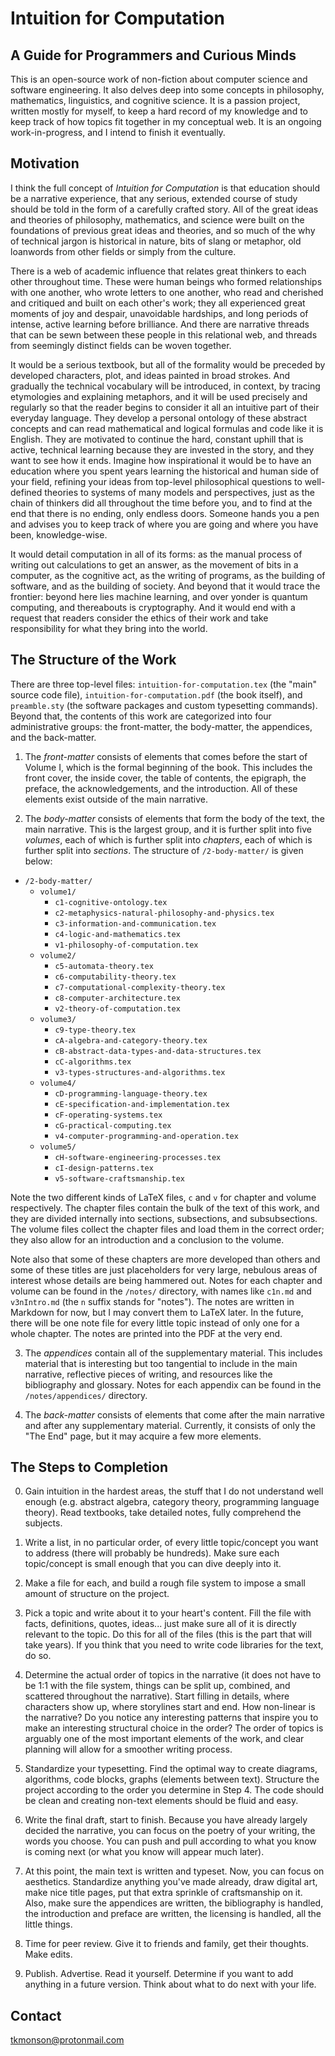 # Intuition for Computation
## A Guide for Programmers and Curious Minds

This is an open-source work of non-fiction about computer science and software engineering. It also delves deep into some concepts in philosophy, mathematics, linguistics, and cognitive science. It is a passion project, written mostly for myself, to keep a hard record of my knowledge and to keep track of how topics fit together in my conceptual web. It is an ongoing work-in-progress, and I intend to finish it eventually.

## Motivation

I think the full concept of *Intuition for Computation* is that education should be a narrative experience, that any serious, extended course of study should be told in the form of a carefully crafted story. All of the great ideas and theories of philosophy, mathematics, and science were built on the foundations of previous great ideas and theories, and so much of the why of technical jargon is historical in nature, bits of slang or metaphor, old loanwords from other fields or simply from the culture.

There is a web of academic influence that relates great thinkers to each other throughout time. These were human beings who formed relationships with one another, who wrote letters to one another, who read and cherished and critiqued and built on each other's work; they all experienced great moments of joy and despair, unavoidable hardships, and long periods of intense, active learning before brilliance. And there are narrative threads that can be sewn between these people in this relational web, and threads from seemingly distinct fields can be woven together.

It would be a serious textbook, but all of the formality would be preceded by developed characters, plot, and ideas painted in broad strokes. And gradually the technical vocabulary will be introduced, in context, by tracing etymologies and explaining metaphors, and it will be used precisely and regularly so that the reader begins to consider it all an intuitive part of their everyday language. They develop a personal ontology of these abstract concepts and can read mathematical and logical formulas and code like it is English. They are motivated to continue the hard, constant uphill that is active, technical learning because they are invested in the story, and they want to see how it ends. Imagine how inspirational it would be to have an education where you spent years learning the historical and human side of your field, refining your ideas from top-level philosophical questions to well-defined theories to systems of many models and perspectives, just as the chain of thinkers did all throughout the time before you, and to find at the end that there is no ending, only endless doors. Someone hands you a pen and advises you to keep track of where you are going and where you have been, knowledge-wise.

It would detail computation in all of its forms: as the manual process of writing out calculations to get an answer, as the movement of bits in a computer, as the cognitive act, as the writing of programs, as the building of software, and as the building of society. And beyond that it would trace the frontier: beyond here lies machine learning, and over yonder is quantum computing, and thereabouts is cryptography. And it would end with a request that readers consider the ethics of their work and take responsibility for what they bring into the world.

## The Structure of the Work

There are three top-level files: `intuition-for-computation.tex` (the "main" source code file), `intuition-for-computation.pdf` (the book itself), and `preamble.sty` (the software packages and custom typesetting commands). Beyond that, the contents of this work are categorized into four administrative groups: the front-matter, the body-matter, the appendices, and the back-matter.

1. The *front-matter* consists of elements that comes before the start of Volume I, which is the formal beginning of the book. This includes the front cover, the inside cover, the table of contents, the epigraph, the preface, the acknowledgements, and the introduction. All of these elements exist outside of the main narrative.

2. The *body-matter* consists of elements that form the body of the text, the main narrative. This is the largest group, and it is further split into five *volumes*, each of which is further split into *chapters*, each of which is further split into *sections*. The structure of `/2-body-matter/` is given below:

* `/2-body-matter/`
    * `volume1/`
        * `c1-cognitive-ontology.tex`
        * `c2-metaphysics-natural-philosophy-and-physics.tex`
        * `c3-information-and-communication.tex`
        * `c4-logic-and-mathematics.tex`
        * `v1-philosophy-of-computation.tex`
    * `volume2/`
        * `c5-automata-theory.tex`
        * `c6-computability-theory.tex`
        * `c7-computational-complexity-theory.tex`
        * `c8-computer-architecture.tex`
        * `v2-theory-of-computation.tex`
    * `volume3/`
        * `c9-type-theory.tex`
        * `cA-algebra-and-category-theory.tex`
        * `cB-abstract-data-types-and-data-structures.tex`
        * `cC-algorithms.tex`
        * `v3-types-structures-and-algorithms.tex`
    * `volume4/`
        * `cD-programming-language-theory.tex`
        * `cE-specification-and-implementation.tex`
        * `cF-operating-systems.tex`
        * `cG-practical-computing.tex`
        * `v4-computer-programming-and-operation.tex`
    * `volume5/`
        * `cH-software-engineering-processes.tex`
        * `cI-design-patterns.tex`
        * `v5-software-craftsmanship.tex`

Note the two different kinds of LaTeX files, `c` and `v` for chapter and volume respectively. The chapter files contain the bulk of the text of this work, and they are divided internally into sections, subsections, and subsubsections. The volume files collect the chapter files and load them in the correct order; they also allow for an introduction and a conclusion to the volume.

Note also that some of these chapters are more developed than others and some of these titles are just placeholders for very large, nebulous areas of interest whose details are being hammered out. Notes for each chapter and volume can be found in the `/notes/` directory, with names like `c1n.md` and `v3nIntro.md` (the `n` suffix stands for "notes"). The notes are written in Markdown for now, but I may convert them to LaTeX later. In the future, there will be one note file for every little topic instead of only one for a whole chapter. The notes are printed into the PDF at the very end.

3. The *appendices* contain all of the supplementary material. This includes material that is interesting but too tangential to include in the main narrative, reflective pieces of writing, and resources like the bibliography and glossary. Notes for each appendix can be found in the `/notes/appendices/` directory.

4. The *back-matter* consists of elements that come after the main narrative and after any supplementary material. Currently, it consists of only the "The End" page, but it may acquire a few more elements.

## The Steps to Completion

0. Gain intuition in the hardest areas, the stuff that I do not understand well enough (e.g. abstract algebra, category theory, programming language theory). Read textbooks, take detailed notes, fully comprehend the subjects.

1. Write a list, in no particular order, of every little topic/concept you want to address (there will probably be hundreds). Make sure each topic/concept is small enough that you can dive deeply into it.

2. Make a file for each, and build a rough file system to impose a small amount of structure on the project.

3. Pick a topic and write about it to your heart's content. Fill the file with facts, definitions, quotes, ideas... just make sure all of it is directly relevant to the topic. Do this for all of the files (this is the part that will take years). If you think that you need to write code libraries for the text, do so.

4. Determine the actual order of topics in the narrative (it does not have to be 1:1 with the file system, things can be split up, combined, and scattered throughout the narrative). Start filling in details, where characters show up, where storylines start and end. How non-linear is the narrative? Do you notice any interesting patterns that inspire you to make an interesting structural choice in the order? The order of topics is arguably one of the most important elements of the work, and clear planning will allow for a smoother writing process.

5. Standardize your typesetting. Find the optimal way to create diagrams, algorithms, code blocks, graphs (elements between text). Structure the project according to the order you determine in Step 4. The code should be clean and creating non-text elements should be fluid and easy.

6. Write the final draft, start to finish. Because you have already largely decided the narrative, you can focus on the poetry of your writing, the words you choose. You can push and pull according to what you know is coming next (or what you know will appear much later).

7. At this point, the main text is written and typeset. Now, you can focus on aesthetics. Standardize anything you've made already, draw digital art, make nice title pages, put that extra sprinkle of craftsmanship on it. Also, make sure the appendices are written, the bibliography is handled, the introduction and preface are written, the licensing is handled, all the little things.

8. Time for peer review. Give it to friends and family, get their thoughts. Make edits.

9. Publish. Advertise. Read it yourself. Determine if you want to add anything in a future version. Think about what to do next with your life.

## Contact

tkmonson@protonmail.com
